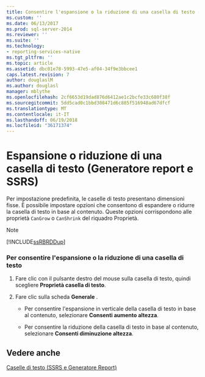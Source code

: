 ```yaml
---
title: Consentire l'espansione o la riduzione di una casella di testo (Generatore report e SSRS) | Microsoft Docs
ms.custom: ''
ms.date: 06/13/2017
ms.prod: sql-server-2014
ms.reviewer: ''
ms.suite: ''
ms.technology:
- reporting-services-native
ms.tgt_pltfrm: ''
ms.topic: article
ms.assetid: dbc01e78-5993-47e5-af04-34f9e3bbcee1
caps.latest.revision: 7
author: douglaslM
ms.author: douglasl
manager: mblythe
ms.openlocfilehash: 2cf6653d19dad876d6412ae1c2bcfe33c680f38f
ms.sourcegitcommit: 5dd5cad0c1bbd308471d6c885f516948ad67dfcf
ms.translationtype: MT
ms.contentlocale: it-IT
ms.lasthandoff: 06/19/2018
ms.locfileid: "36171374"
---
```

# <a name="allow-a-text-box-to-grow-or-shrink-report-builder-and-ssrs"></a>Espansione o riduzione di una casella di testo (Generatore report e SSRS)
  Per impostazione predefinita, le caselle di testo presentano dimensioni fisse. È possibile impostare opzioni che consentono di espandere o ridurre la casella di testo in base al contenuto. Queste opzioni corrispondono alle proprietà `CanGrow` o `CanShrink` del riquadro Proprietà.  
  
> [!NOTE]  
>  [!INCLUDE[ssRBRDDup](../../includes/ssrbrddup-md.md)]  
  
### <a name="to-allow-a-text-box-to-grow-or-shrink"></a>Per consentire l'espansione o la riduzione di una casella di testo  
  
1.  Fare clic con il pulsante destro del mouse sulla casella di testo, quindi scegliere **Proprietà casella di testo**.  
  
2.  Fare clic sulla scheda **Generale** .  
  
    -   Per consentire l'espansione in verticale della casella di testo in base al contenuto, selezionare **Consenti aumento altezza**.  
  
    -   Per consentire la riduzione della casella di testo in base al contenuto, selezionare **Consenti diminuzione altezza**.  
  
## <a name="see-also"></a>Vedere anche  
 [Caselle di testo &#40;SSRS e Generatore Report&#41;](text-boxes-report-builder-and-ssrs.md)  
  
  